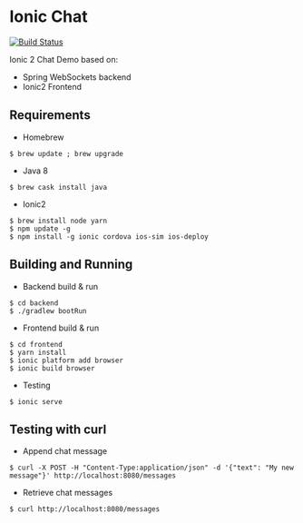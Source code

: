 Ionic Chat
==========

[![Build Status](https://travis-ci.org/okode/ionic-chat.svg?branch=master)](https://travis-ci.org/okode/ionic-chat)

Ionic 2 Chat Demo based on:

* Spring WebSockets backend
* Ionic2 Frontend

Requirements
------------

* Homebrew

```
$ brew update ; brew upgrade
```

* Java 8

```
$ brew cask install java
```

* Ionic2

```
$ brew install node yarn
$ npm update -g
$ npm install -g ionic cordova ios-sim ios-deploy
```

Building and Running
--------------------

* Backend build & run

```
$ cd backend
$ ./gradlew bootRun
```

* Frontend build & run

```
$ cd frontend
$ yarn install
$ ionic platform add browser
$ ionic build browser
```

* Testing

```
$ ionic serve
```

Testing with curl
-----------------

* Append chat message

```
$ curl -X POST -H "Content-Type:application/json" -d '{"text": "My new message"}' http://localhost:8080/messages
```

* Retrieve chat messages

```
$ curl http://localhost:8080/messages
```
